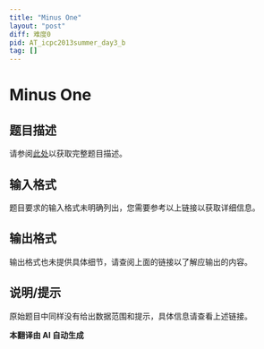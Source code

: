 ```yaml
---
title: "Minus One"
layout: "post"
diff: 难度0
pid: AT_icpc2013summer_day3_b
tag: []
---
```


# Minus One

## 题目描述

请参阅[此处](https://atcoder.jp/contests/jag2013summer-day3/tasks/icpc2013summer_day3_b)以获取完整题目描述。

## 输入格式

题目要求的输入格式未明确列出，您需要参考以上链接以获取详细信息。

## 输出格式

输出格式也未提供具体细节，请查阅上面的链接以了解应输出的内容。

## 说明/提示

原始题目中同样没有给出数据范围和提示，具体信息请查看上述链接。

 **本翻译由 AI 自动生成**

